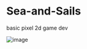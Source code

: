 # Sea-and-Sails
 basic pixel 2d game dev

![image](https://user-images.githubusercontent.com/79943730/183281334-fa23020f-464b-426a-a6ac-780384cadcb8.png)
